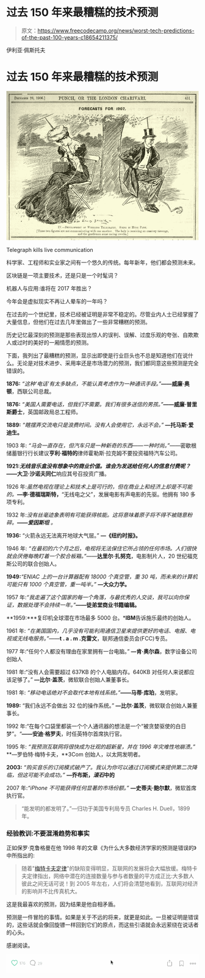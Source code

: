 # 过去 150 年来最糟糕的技术预测

> 原文：<https://www.freecodecamp.org/news/worst-tech-predictions-of-the-past-100-years-c18654211375/>

伊利亚·佩斯托夫

# 过去 150 年来最糟糕的技术预测

![q8F-aZX0QeHXYa2Zl6jfZ58uOn8QD3VFid3I](img/5b22982f81e5162c56498688236c078d.png)

Telegraph kills live communication

科学家、工程师和实业家之间有一个悠久的传统。每年新年，他们都会预测未来。

区块链是一项主要技术，还是只是一个时髦词？

机器人与应用:谁将在 2017 年胜出？

今年会是虚拟现实不再让人晕车的一年吗？

在过去的一个世纪里，技术已经被证明是非常不稳定的。尽管业内人士已经掌握了大量信息，但他们在过去几年里做出了一些非常糟糕的预测。

历史记忆最深刻的预测是那些表现出惊人的误判、误解、过度乐观的夸张、自欺欺人或过时的美好的一厢情愿的预测。

下面，我列出了最糟糕的预测，显示出即使是行业巨头也不总是知道他们在说什么。无论是对技术进步、采用率还是市场潜力的预测，我们都同意这些预测是完全错误的。

**1876:** *“这种‘电话’有太多缺点，不能认真考虑作为一种通讯手段。”***——威廉·奥顿**，西联公司总裁。

**1876:** *“美国人需要电话，但我们不需要。我们有很多送信的男孩。”***——威廉·普里斯爵士**，英国邮政局总工程师。

**1889:** *“瞎摆弄交流电只是浪费时间。没有人会使用它，永远不会。”* **—托马斯·爱迪生。**

1903 年: *“马会一直存在，但汽车只是一种新奇的东西——一种时尚。”*——密歇根储蓄银行行长建议**亨利·福特的**律师霍勒斯·拉克姆不要投资福特汽车公司。

**1921:***无线音乐盒没有想象中的商业价值。谁会为发送给任何人的信息付费呢？***——大卫·沙诺夫同仁**响应其号召投资广播。

1926 年:*虽然电视在理论上和技术上是可行的，但在商业上和经济上却是不可能的。***—李·德福瑞斯特，**“无线电之父”，发展电影有声电影的先驱。他拥有 180 多项专利。

1932 年:*没有丝毫迹象表明有可能获得核能。这将意味着原子将不得不被随意粉碎。***——*爱因斯坦*** *。*

**1936:** “火箭永远无法离开地球大气层。” **—《纽约时报》。**

1946 年: *“在最初的六个月之后，电视将无法保住它所占领的任何市场。人们很快就会厌倦每晚盯着一个胶合板箱。”*——**达里尔·扎努克**，电影制片人，20 世纪福克斯公司的联合创始人。

**1949:***“ENIAC 上的一台计算器配有 18000 个真空管，重 30 吨，而未来的计算机可能只有 1000 个真空管，重一吨半。”* **—大众力学。**

1957 年:*“我走遍了这个国家的每一个角落，与最优秀的人交谈，我可以向你保证，数据处理不会持续一年。”***——徒弟堂商业书籍编辑。**

**1959:***复印机全球潜在市场最多 5000 台。***IBM**告诉施乐最终的创始人。

1961 年: *“在美国国内，几乎没有可能利用通信卫星来提供更好的电话、电报、电视或无线电服务。”*——**t . a . m .克雷文**，联邦通信委员会(FCC)专员。

1977 年:“任何个人都没有理由在家里拥有一台电脑。” **—肯·奥尔森**，数字设备公司创始人

1981 年:“没有人会需要超过 637KB 的个人电脑内存。640KB 对任何人来说都应该足够了。” **—比尔·盖茨**，微软联合创始人兼董事长。

1981 年: *“移动电话绝对不会取代本地有线系统。”***——马蒂·库珀**，发明家。

**1989:** “我们永远不会做出 32 位的操作系统。” **—比尔·盖茨**，微软联合创始人兼董事长。

1992 年:“在每个口袋里都装一个个人通讯器的想法是一个“被贪婪驱使的白日梦”。“**——安迪·格罗夫**，时任英特尔首席执行官。

1995 年: *“我预测互联网将很快成为壮观的超新星，并在 1996 年灾难性地崩溃。”* **—罗伯特·梅特卡夫，**3Com 创始人，以太网发明者。

**2003:** *“购买音乐的订阅模式破产了。我认为你可以通过订阅模式来提供第二次降临，但这可能不会成功。”* **—乔布斯，*滚石*中的**

2007 年:*“iPhone 不可能获得任何显著的市场份额。”* **—史蒂夫·鲍尔默**，微软首席执行官。

> “能发明的都发明了。”—归功于美国专利局专员 Charles H. Duell，1899 年。

### 经验教训:不要混淆趋势和事实

正如保罗·克鲁格曼在他 1998 年的文章《为什么大多数经济学家的预测是错误的》中所指出的:

> 随着"[梅特卡夫定律](https://en.wikipedia.org/wiki/Metcalfe%27s_law)"的缺陷变得明显，互联网的发展将会大幅放缓。梅特卡夫定律指出，网络中潜在的连接数量与参与者数量的平方成正比:大多数人彼此之间无话可说！到 2005 年左右，人们将会清楚地看到，互联网对经济的影响并不比传真机大。

这是我最喜欢的预测，因为结果是他自相矛盾。

预测是一件冒险的事情。如果是关于不远的将来，就更是如此。一旦被证明是错误的，这些话就会像回旋镖一样回到它们的原点，而这些引语就会永远萦绕在说话者的心头。

感谢阅读。

![INGJe4H86rcoQeJFgDAljCXmg0ScCSLvpcmb](img/4a78b389afc7901da08a6482058c75c6.png)